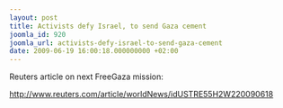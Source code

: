 ```yaml
---
layout: post
title: Activists defy Israel, to send Gaza cement
joomla_id: 920
joomla_url: activists-defy-israel-to-send-gaza-cement
date: 2009-06-19 16:00:18.000000000 +02:00
---
```

<p>Reuters article on next FreeGaza mission:</p>
<p><a title="freegaza" href="http://www.reuters.com/article/worldNews/idUSTRE55H2W220090618">http://www.reuters.com/article/worldNews/idUSTRE55H2W220090618</a></p>
